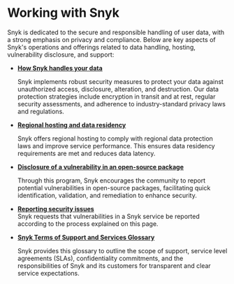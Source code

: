 # Working with Snyk

Snyk is dedicated to the secure and responsible handling of user data, with a strong emphasis on privacy and compliance. Below are key aspects of Snyk's operations and offerings related to data handling, hosting, vulnerability disclosure, and support:

*   [**How Snyk handles your data**](how-snyk-handles-your-data.md)

    Snyk implements robust security measures to protect your data against unauthorized access, disclosure, alteration, and destruction. Our data protection strategies include encryption in transit and at rest, regular security assessments, and adherence to industry-standard privacy laws and regulations.
*   [**Regional hosting and data residency**](regional-hosting-and-data-residency.md)

    Snyk offers regional hosting to comply with regional data protection laws and improve service performance. This ensures data residency requirements are met and reduces data latency.
*   [**Disclosure of a vulnerability in an open-source package**](disclosure-of-a-vulnerability-in-an-open-source-package.md)

    Through this program, Snyk encourages the community to report potential vulnerabilities in open-source packages, facilitating quick identification, validation, and remediation to enhance security.&#x20;
* [**Reporting security issues**](reporting-security-issues.md)\
  Snyk requests that vulnerabilities in a Snyk service be reported according to the process explained on this page.
*   [**Snyk Terms of Support and Services Glossary**](snyk-terms-of-support-and-services-glossary/)

    Snyk provides this glossary to outline the scope of support, service level agreements (SLAs), confidentiality commitments, and the responsibilities of Snyk and its customers for transparent and clear service expectations.

